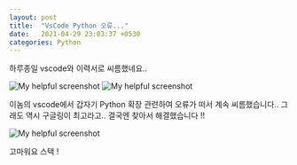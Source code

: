 ```yaml
---
layout: post
title:  "VsCode Python 오류..."
date:   2021-04-29 23:03:37 +0530
categories: Python
---
```

하루종일 vscode와 이력서로 씨름했네요..

![My helpful screenshot](/assets/vcsode_error.png)
![My helpful screenshot](/assets/vcsode_error.ver.png)

이놈의 vscode에서 갑자기 Python 확장 관련하여 오류가 떠서
계속 씨름했습니다.. 그래도 역시 구글링이 최고라고.. 결국엔 찾아서
해결했습니다 !!

![My helpful screenshot](/assets/vcsode_clear.png)

고마워요 스택 !


[jekyll-docs]: https://jekyllrb.com/docs/home
[jekyll-gh]:   https://github.com/jekyll/jekyll
[jekyll-talk]: https://talk.jekyllrb.com/
